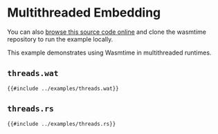 # Multithreaded Embedding

You can also [browse this source code online][code] and clone the wasmtime
repository to run the example locally.

[code]: https://github.com/bytecodealliance/wasmtime/blob/main/examples/threads.rs

This example demonstrates using Wasmtime in multithreaded runtimes.

## `threads.wat`

```wat
{{#include ../examples/threads.wat}}
```

## `threads.rs`

```rust,ignore
{{#include ../examples/threads.rs}}
```
